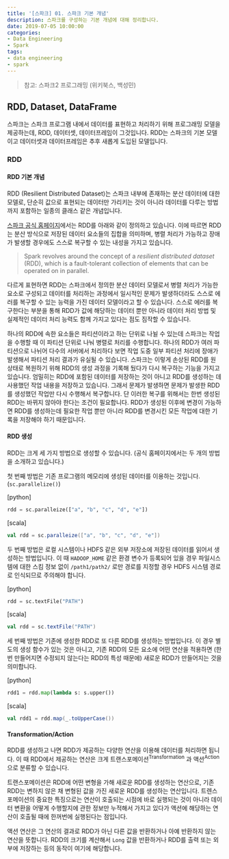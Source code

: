 ```yaml
---
title: '[스파크] 01. 스파크 기본 개념'
description: 스파크를 구성하는 기본 개념에 대해 정리합니다.
date: 2019-07-05 10:00:00
categories:
- Data Engineering
- Spark
tags:
- data engineering
- spark
---
```


> 참고: 스파크2 프로그래밍 (위키북스, 백성민)
>



## RDD, Dataset, DataFrame

스파크는 스파크 프로그램 내에서 데이터를 표현하고 처리하기 위해 프로그래밍 모델을 제공하는데, RDD, 데이터셋, 데이터프레임이 그것입니다. RDD는 스파크의 기본 모델이고 데이터셋과 데이터프레임은 추후 새롭게 도입된 모델입니다.



### RDD

#### RDD 기본 개념

RDD (Resilient Distributed Dataset)는 스파크 내부에 존재하는 분산 데이터에 대한 모델로, 단순히 값으로 표현되는 데이터만 가리키는 것이 아니라 데이터를 다루는 방법까지 포함하는 일종의 클래스 같은 개념입니다.

[스파크 공식 홈페이지](https://spark.apache.org/docs/latest/rdd-programming-guide.html#resilient-distributed-datasets-rdds)에서는 RDD를 아래와 같이 정의하고 있습니다. 이에 따르면 RDD는 분산 방식으로 저장된 데이터 요소들의 집합을 의미하며, 병렬 처리가 가능하고 장애가 발생할 경우에도 스스로 복구할 수 있는 내성을 가지고 있습니다.

> Spark revolves around the concept of a *resilient distributed dataset* (RDD), which is a fault-tolerant collection of elements that can be operated on in parallel.

다르게 표현하면 RDD는 스파크에서 정의한 분산 데이터 모델로서 병렬 처리가 가능한 요소로 구성되고 데이터를 처리하는 과정에서 일시적인 문제가 발생하더라도 스스로 에러를 복구할 수 있는 능력을 가진 데이터 모델이라고 할 수 있습니다. 스스로 에러를 복구한다는 부분을 통해 RDD가 값에 해당하는 데이터 뿐만 아니라 데이터 처리 방법 및 실제적인 데이터 처리 능력도 함께 가지고 있다는 점도 짐작할 수 있습니다.

하나의 RDD에 속한 요소들은 파티션이라고 하는 단위로 나뉠 수 있는데 스파크는 작업을 수행할 때 이 파티션 단위로 나눠 병렬로 처리를 수행합니다. 하나의 RDD가 여러 파티션으로 나뉘어 다수의 서버에서 처리하다 보면 작업 도중 일부 파티션 처리에 장애가 발생해서 파티션 처리 결과가 유실될 수 있습니다. 스파크는 이렇게 손상된 RDD를 원 상태로 복원하기 위해 RDD의 생성 과정을 기록해 뒀다가 다시 복구하는 기능을 가지고 있습니다. 엄밀히는 RDD에 포함된 데이터를 저장하는 것이 아니고 RDD를 생성하는 데 사용했던 작업 내용을 저장하고 있습니다. 그래서 문제가 발생하면 문제가 발생한 RDD를 생성했던 작업만 다시 수행해서 복구합니다. 단 이러한 복구를 위해서는 한번 생성된 RDD는 바뀌지 않아야 한다는 조건이 필요합니다. RDD가 생성된 이후에 변경이 가능하면 RDD를 생성하는데 필요한 작업 뿐만 아니라 RDD를 변경시킨 모든 작업에 대한 기록을 저장해야 하기 때문입니다.



#### RDD 생성

RDD는 크게 세 가지 방법으로 생성할 수 있습니다. (공식 홈페이지에서는 두 개의 방법을 소개하고 있습니다.) 

첫 번째 방법은 기존 프로그램의 메모리에 생성된 데이터를 이용하는 것입니다. (`sc.parallelize()`) 

[python]

```python
rdd = sc.paralleize(["a", "b", "c", "d", "e"])
```

[scala]

```scala
val rdd = sc.paralleize(["a", "b", "c", "d", "e"])
```



두 번째 방법은 로컬 시스템이나 HDFS 같은 외부 저장소에 저장된 데이터를 읽어서 생성하는 방법입니다. 이 때 `HADOOP_HOME` 같은 환경 변수가 등록되어 있을 경우 파일시스템에 대한 스킴 정보 없이 `/path1/path2/` 로만 경로를 지정할 경우 HDFS 시스템 경로로 인식되므로 주의해야 합니다.

[python]

```python
rdd = sc.textFile("PATH")
```

[scala]

```scala
val rdd = sc.textFile("PATH")
```



세 번째 방법은 기존에 생성한 RDD로 또 다른 RDD를 생성하는 방법입니다. 이 경우 별도의 생성 함수가 있는 것은 아니고, 기존 RDD의 모든 요소에 어떤 연산을 적용하면 (한번 만들어지면 수정되지 않는다는 RDD의 특성 때문에) 새로운 RDD가 만들어지는 것을 의미합니다.

[python]

```python
rdd1 = rdd.map(lambda s: s.upper())
```

[scala]

```scala
val rdd1 = rdd.map(_.toUpperCase())
```



#### Transformation/Action

RDD를 생성하고 나면 RDD가 제공하는 다양한 연산을 이용해 데이터를 처리하면 됩니다. 이 때 RDD에서 제공하는 연산은 크게 트랜스포메이션<sup>Transformation</sup> 과 액션<sup>Action</sup> 으로 분류할 수 있습니다.

트랜스포메이션은 RDD에 어떤 변형을 가해 새로운 RDD를 생성하는 연산으로, 기존 RDD는 변하지 않은 채 변형된 값을 가진 새로운 RDD를 생성하는 연산입니다. 트렌스포메이션의 중요한 특징으로는 연산이 호출되는 시점에 바로 실행되는 것이 아니라 데이터 변환을 어떻게 수행할지에 관한 정보만 누적해서 가지고 있다가 액션에 해당하는 연산이 호출될 때에 한꺼번에 실행된다는 점입니다.

액션 연산은 그 연산의 결과로 RDD가 아닌 다른 값을 반환하거나 아예 반환하지 않는 연산을 뜻합니다. RDD의 크기를 계산해서 `Long` 값을 반환하거나 RDD를 출력 또는 외부에 저장하는 등의 동작이 여기에 해당합니다.

